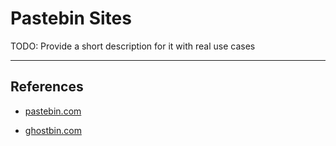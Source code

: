 # Pastebin Sites

TODO: Provide a short description for it with real use cases

---
## References

- [pastebin.com](https://pastebin.com)

- [ghostbin.com](https://ghostbin.com)